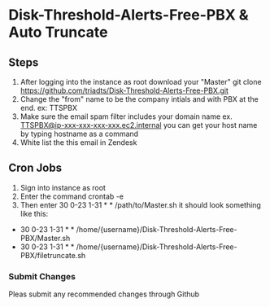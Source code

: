 # Disk-Threshold-Alerts-Free-PBX & Auto Truncate
## Steps
  1. After logging into the instance as root download your "Master" git clone https://github.com/triadts/Disk-Threshold-Alerts-Free-PBX.git
  2. Change the "from" name to be the company intials and with PBX at the end. ex: TTSPBX
  3. Make sure the email spam filter includes your domain name ex. TTSPBX@ip-xxx-xxx-xxx-xxx.ec2.internal you can get your host name by typing hostname as a command
  4. White list the this email in Zendesk

## Cron Jobs
  1. Sign into instance as root
  2. Enter the command crontab -e
  3. Then enter 30 0-23 1-31 * * /path/to/Master.sh it should look something like this: 
  - 30 0-23 1-31 * * /home/{username}/Disk-Threshold-Alerts-Free-PBX/Master.sh
  - 30 0-23 1-31 * * /home/{username}/Disk-Threshold-Alerts-Free-PBX/filetruncate.sh
### Submit Changes
Pleas submit any recommended changes through Github
